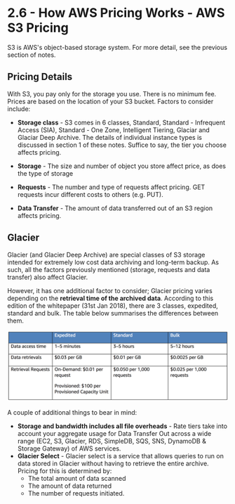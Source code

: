 # 2.6 - How AWS Pricing Works - AWS S3 Pricing

S3 is AWS's object-based storage system. For more detail, see the previous section of notes.

## Pricing Details

With S3, you pay only for the storage you use. There is no minimum fee. Prices are based on the location of your S3 bucket. Factors to consider include:
* **Storage class** - S3 comes in 6 classes, Standard, Standard - Infrequent Access (SIA), Standard - One Zone, Intelligent Tiering, Glaciar and Glaciar Deep Archive. The details of individual instance types is discussed in section 1 of these notes. Suffice to say, the tier you choose affects pricing.

* **Storage** - The size and number of object you store affect price, as does the type of storage
* **Requests** - The number and type of requests affect pricing. GET requests incur different costs to others (e.g. PUT).
* **Data Transfer** - The amount of data transferred out of an S3 region affects pricing.

## Glacier

Glacier (and Glacier Deep Archive) are special classes of S3 storage intended for extremely low cost data archiving and long-term backup. As such, all the factors previously mentioned (storage, requests and data transfer) also affect Glacier.

However, it has one additional factor to consider; Glacier pricing varies depending on the **retrieval time of the archived data**. According to this edition of the whitepaper (31st Jan 2018), there are 3 classes, expedited, standard and bulk. The table below summarises the differences between them.

![27d2f8a9.png](attachments/27d2f8a9.png)

A couple of additional things to bear in mind:

* **Storage and bandwidth includes all file overheads** - Rate tiers take into account your aggregate usage for Data Transfer Out across a wide range (EC2, S3, Glacier, RDS, SimpleDB, SQS, SNS, DynamoDB & Storage Gateway) of AWS services.
* **Glacier Select** - Glacier select is a service that allows queries to run on data stored in Glacier without having to retrieve the entire archive. Pricing for this is determined by:
  * The total amount of data scanned
  * The amount of data returned
  * The number of requests initiated.